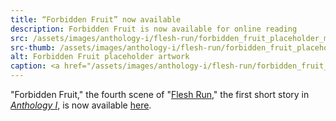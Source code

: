 ```yaml
---
title: “Forbidden Fruit” now available
description: Forbidden Fruit is now available for online reading
src: /assets/images/anthology-i/flesh-run/forbidden_fruit_placeholder_med.jpg
src-thumb: /assets/images/anthology-i/flesh-run/forbidden_fruit_placeholder_small.jpg
alt: Forbidden Fruit placeholder artwork
caption: <a href="/assets/images/anthology-i/flesh-run/forbidden_fruit_placeholder.jpg" target="_blank">A.I. placeholder artwork</a> generated using <a href="https://creator.nightcafe.studio/creation/KRBr1KH949N8yJU6uNag" target="_blank">NightCafe Stable Diffusion v1.5</a> — <a href="https://creativecommons.org/publicdomain/zero/1.0/" target="_blank">CC0 1.0</a>
---
```


"Forbidden Fruit," the fourth scene of "[Flesh Run](/anthology-i/flesh-run/)," the first short story in *[Anthology I](/anthology-i/)*, is now available [here](/anthology-i/flesh-run/forbidden-fruit/).